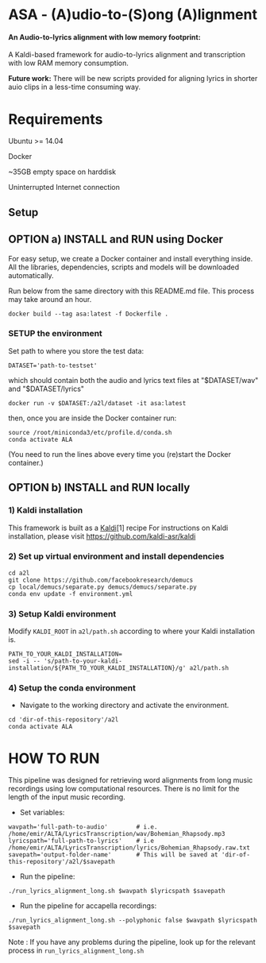 # ASA - (A)udio-to-(S)ong (A)lignment

#### An Audio-to-lyrics alignment with low memory footprint: 

A Kaldi-based framework for audio-to-lyrics alignment and transcription with low RAM memory consumption.

**Future work:** There will be new scripts provided for aligning lyrics in shorter auio clips in a less-time consuming way.

# Requirements

Ubuntu >= 14.04 

Docker

~35GB empty space on harddisk

Uninterrupted Internet connection

## Setup

## OPTION a) INSTALL and RUN using Docker

For easy setup, we create a Docker container and install
everything inside. All the libraries, dependencies, scripts
and models will be downloaded automatically.

Run below from the same directory with this README.md file.
This process may take around an hour.

```
docker build --tag asa:latest -f Dockerfile . 
```
### SETUP the environment

Set path to where you store the test data: 
```
DATASET='path-to-testset'
```
which should contain both the audio and lyrics text files at  "$DATASET/wav" and "$DATASET/lyrics"

```
docker run -v $DATASET:/a2l/dataset -it asa:latest
```
then, once you are inside the Docker container run:


```
source /root/miniconda3/etc/profile.d/conda.sh
conda activate ALA
```
(You need to run the lines above every time you (re)start the Docker container.)


## OPTION b) INSTALL and RUN locally

### 1) Kaldi  installation
This framework is built as a [Kaldi](http://kaldi-asr.org/)[1] recipe 
For instructions on Kaldi installation, please visit https://github.com/kaldi-asr/kaldi


### 2) Set up virtual environment and install dependencies

```
cd a2l
git clone https://github.com/facebookresearch/demucs
cp local/demucs/separate.py demucs/demucs/separate.py
conda env update -f environment.yml
```

### 3) Setup Kaldi environment

Modify ```KALDI_ROOT``` in  ```a2l/path.sh``` according to where your Kaldi installation is.
```
PATH_TO_YOUR_KALDI_INSTALLATION=
sed -i -- 's/path-to-your-kaldi-installation/${PATH_TO_YOUR_KALDI_INSTALLATION}/g' a2l/path.sh
```

### 4) Setup the conda environment


* Navigate to the working directory and activate the environment.
```
cd 'dir-of-this-repository'/a2l
conda activate ALA
```

# HOW TO RUN

This pipeline was designed for retrieving word alignments from long music recordings using low computational resources. There is no limit for the length of the input music recording.

* Set variables:
```
wavpath='full-path-to-audio'        # i.e. /home/emir/ALTA/LyricsTranscription/wav/Bohemian_Rhapsody.mp3
lyricspath='full-path-to-lyrics'    # i.e /home/emir/ALTA/LyricsTranscription/lyrics/Bohemian_Rhapsody.raw.txt
savepath='output-folder-name'       # This will be saved at 'dir-of-this-repository'/a2l/$savepath
```
* Run the pipeline:
```
./run_lyrics_alignment_long.sh $wavpath $lyricspath $savepath
```
* Run the pipeline for accapella recordings:
```
./run_lyrics_alignment_long.sh --polyphonic false $wavpath $lyricspath $savepath
```

Note : If you have any problems during the pipeline, look up for the relevant process in ```run_lyrics_alignment_long.sh```


